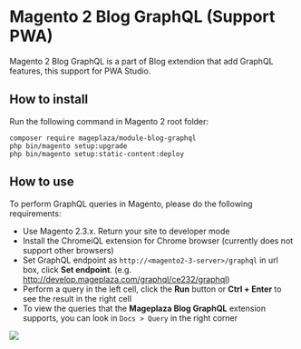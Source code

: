 # Magento 2 Blog GraphQL (Support PWA)

Magento 2 Blog GraphQL is a part of Blog extendion that add GraphQL features, this support for PWA Studio.
## How to install

Run the following command in Magento 2 root folder:

```
composer require mageplaza/module-blog-graphql
php bin/magento setup:upgrade
php bin/magento setup:static-content:deploy
```

## How to use

To perform GraphQL queries in Magento, please do the following requirements:

- Use Magento 2.3.x. Return your site to developer mode
- Install the ChromeiQL extension for Chrome browser (currently does not support other browsers)
- Set GraphQL endpoint as `http://<magento2-3-server>/graphql` in url box, click **Set endpoint**. 
(e.g. http://develop.mageplaza.com/graphql/ce232/graphql)
- Perform a query in the left cell, click the **Run** button or **Ctrl + Enter** to see the result in the right cell
- To view the queries that the **Mageplaza Blog GraphQL** extension supports, you can look in `Docs > Query` in the right corner

![](https://i.imgur.com/gJ3Dx0f.png)
